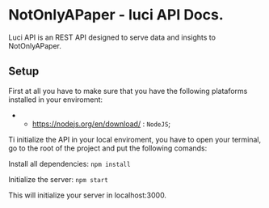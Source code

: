 # NotOnlyAPaper - luci API Docs.

Luci API is an REST API designed to serve data and insights to NotOnlyAPaper. 

## Setup

First at all you have to make sure that you have the following plataforms installed in your enviroment:

- * https://nodejs.org/en/download/ : `NodeJS`;

Ti initialize the API in your local enviroment, you have to open your terminal, go to the root of the project and put the following comands:

Install all dependencies:
```npm install```

Initialize the server:
```npm start```

This will initialize your server in localhost:3000.






